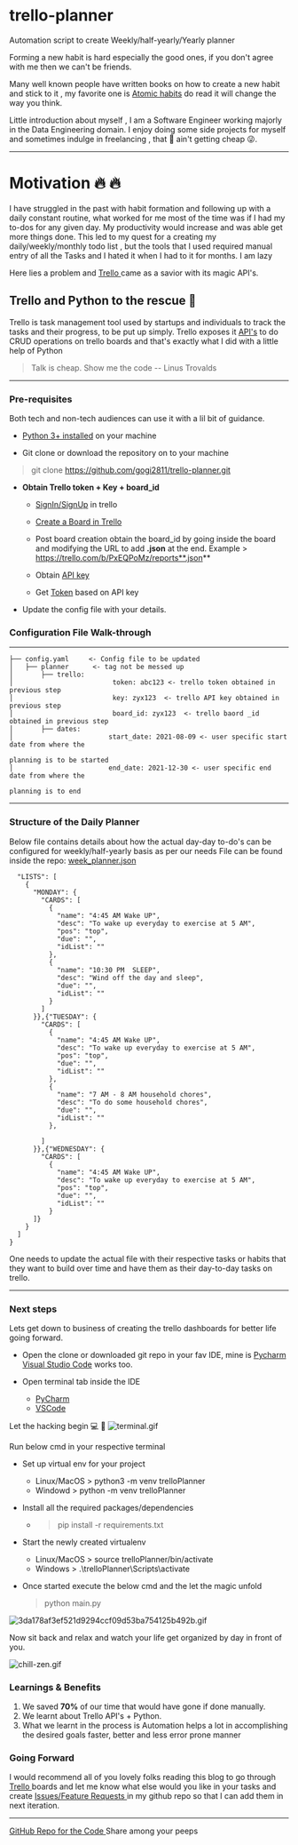 # trello-planner
Automation script to create Weekly/half-yearly/Yearly planner 

Forming a new habit is hard especially the good ones, if you don't agree with me then we can't be friends.

Many well known people have written books on how to create a new habit and stick to it , my favorite one is  [Atomic habits](https://jamesclear.com/atomic-habits) do read it will change the way you think.

Little introduction about myself , I am a Software Engineer working majorly in the Data Engineering domain. I enjoy doing some side projects for myself and sometimes indulge in freelancing , that :sushi: ain't getting cheap :stuck_out_tongue_winking_eye:.

---
# Motivation :fire: :fire:
I have struggled in the past with habit formation and following up with a daily constant routine, what worked for me most of the time was if I had my to-dos for any given day.
My productivity would increase and was able get more things done.
This led to my quest for a creating my daily/weekly/monthly todo list , but the tools that I used required manual entry of all the Tasks and I hated it when I had to it for months.
I am lazy

Here lies a problem and  [Trello ](https://trello.com/en) came as a savior with its magic API's.

## Trello  and Python to the rescue :snake:
Trello is task management tool used by startups and individuals to track the tasks and their progress, to be put up simply.
Trello exposes it  [API's](https://developer.atlassian.com/cloud/trello/rest/api-group-actions/)  to do CRUD operations on trello boards  and that's exactly what I did with a little help of Python

> Talk is cheap. Show me the code --  Linus Trovalds

---
### Pre-requisites
Both tech and non-tech audiences can use it with a lil bit of guidance.

-  [Python 3+ installed](https://www.python.org/downloads/)  on your machine

- Git clone or download the repository on to your machine
> git clone https://github.com/gogi2811/trello-planner.git

- **Obtain Trello token + Key + board_id**
      
     -  [SignIn/SignUp](https://trello.com/signup)  in trello
     
     -  [Create a Board in Trello](https://help.trello.com/article/707-creating-a-new-board) 
     - Post board creation obtain the board_id by going inside the board and modifying the URL to add **.json** at the end.
     Example > https://trello.com/b/PxEQPoMz/reports**.json**

     -  Obtain [API key](https://trello.com/app-key) 
   
     - Get [Token](https://trello.com/1/authorize?expiration=never&scope=read,write,account&response_type=token&name=Server%20Token&key=f016002d1fa8b28249dbc01d89cb2324) based on API key


- Update the config file with your details.

### Configuration File Walk-through
------------
    ├── config.yaml     <- Config file to be updated
    │   ├── planner      <- tag not be messed up
    │       ├── trello:
    │                         token: abc123 <- trello token obtained in previous step
    │                         key: zyx123  <- trello API key obtained in previous step
    │                         board_id: zyx123  <- trello baord _id obtained in previous step
    │       ├── dates:
    │                        start_date: 2021-08-09 <- user specific start date from where the 
                                                                               planning is to be started
    │                        end_date: 2021-12-30 <- user specific end date from where the 
                                                                               planning is to end                                                 
 
--------

### Structure of the Daily Planner
Below file contains details about how the actual day-day to-do's can be configured for weekly/half-yearly basis as per our needs
File can be found inside the repo:  [week_planner.json](https://github.com/gogi2811/trello-planner/blob/main/week_planner.json) 

```{
  "LISTS": [
    {
      "MONDAY": {
        "CARDS": [
          {
            "name": "4:45 AM Wake UP",
            "desc": "To wake up everyday to exercise at 5 AM",
            "pos": "top",
            "due": "",
            "idList": ""
          },
		  {
            "name": "10:30 PM  SLEEP",
            "desc": "Wind off the day and sleep",
            "due": "",
            "idList": ""
          }
        ]
      }},{"TUESDAY": {
        "CARDS": [
          {
            "name": "4:45 AM Wake UP",
            "desc": "To wake up everyday to exercise at 5 AM",
            "pos": "top",
            "due": "",
            "idList": ""
          },
		  {
            "name": "7 AM - 8 AM household chores",
            "desc": "To do some household chores",
            "due": "",
            "idList": ""
          },
		  
        ]
      }},{"WEDNESDAY": {
        "CARDS": [
          {
            "name": "4:45 AM Wake UP",
            "desc": "To wake up everyday to exercise at 5 AM",
            "pos": "top",
            "due": "",
            "idList": ""
          }	  
	  ]}
    }
  ]
}
``` 
One needs to update the actual file with their respective tasks or habits that they want to build over time and have them as their day-to-day tasks on trello.
 
---
### Next steps

Lets get down to business of creating the trello dashboards for better life going forward.

- Open the clone or downloaded git repo in your fav IDE, mine is  [Pycharm](https://www.jetbrains.com/pycharm/)  [Visual Studio Code](https://code.visualstudio.com/download)  works too.

- Open terminal tab inside the IDE
     -  [PyCharm](https://www.jetbrains.com/help/pycharm/terminal-emulator.html) 
     -  [VSCode](https://code.visualstudio.com/docs/editor/integrated-terminal#:~:text=To%20open%20the%20terminal%3A,View%3A%20Toggle%20Integrated%20Terminal%20command.) 

Let the hacking begin :computer: :closed_lock_with_key:
![terminal.gif](https://cdn.hashnode.com/res/hashnode/image/upload/v1628403886685/SI6_e89PMm.gif)

Run below cmd in your respective terminal 
- Set up virtual env for your project
    - Linux/MacOS > python3 -m venv trelloPlanner
    - Windowd > python -m venv trelloPlanner

- Install all the required packages/dependencies
  - > pip install -r requirements.txt

- Start the newly created virtualenv
  - Linux/MacOS > source trelloPlanner/bin/activate
  - Windows > .\trelloPlanner\Scripts\activate

- Once started execute the below cmd and the let the magic unfold 
   > python main.py


![3da178af3ef521d9294ccf09d53ba754125b492b.gif](https://cdn.hashnode.com/res/hashnode/image/upload/v1628406680412/JgbtkSP6x.gif)

Now sit back and relax and watch your life get organized by day in front of you.

![chill-zen.gif](https://cdn.hashnode.com/res/hashnode/image/upload/v1628405610459/c5vgLjtLq.gif)

### Learnings & Benefits
 1. We saved __70%__ of our time that would have gone if done manually.
 2. We learnt about Trello API's + Python.
 3. What we learnt in the process is Automation helps a lot in accomplishing the desired goals faster, better and less error prone manner

### Going Forward
I would recommend all of you lovely folks reading this blog to go through  [Trello ](https://trello.com/en) boards and let me know what else would you like in your tasks
and create  [Issues/Feature Requests ](https://github.com/gogi2811/trello-planner/issues) in my github repo so that I can add them in next iteration.

---
 [GitHub Repo for the Code
](https://github.com/gogi2811/trello-planner) 
Share among your peeps
